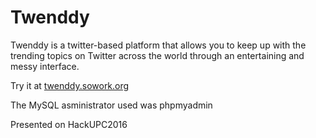 # Twenddy
Twenddy is a twitter-based platform that allows you to keep up with the trending topics on Twitter across the world through an entertaining and messy interface.

Try it at <a href="twenddy.sowork.org">twenddy.sowork.org</a>

The MySQL asministrator used was phpmyadmin

Presented on HackUPC2016
